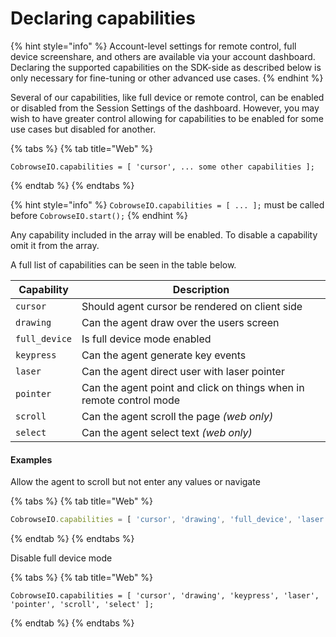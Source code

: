 # Declaring capabilities



{% hint style="info" %}
Account-level settings for remote control, full device screenshare, and others are available via your account dashboard. Declaring the supported capabilities on the SDK-side as described below is only necessary for fine-tuning or other advanced use cases.&#x20;
{% endhint %}

Several of our capabilities, like full device or remote control, can be enabled or disabled from the Session Settings of the dashboard. However, you may wish to have greater control allowing for capabilities to be enabled for some use cases but disabled for another.

{% tabs %}
{% tab title="Web" %}
```
CobrowseIO.capabilities = [ 'cursor', ... some other capabilities ];
```
{% endtab %}
{% endtabs %}

{% hint style="info" %}
`CobrowseIO.capabilities = [ ... ];` must be called before `CobrowseIO.start();`
{% endhint %}

Any capability included in the array will be enabled. To disable a capability omit it from the array.

A full list of capabilities can be seen in the table below.

| Capability    | Description                                                         |
| ------------- | ------------------------------------------------------------------- |
| `cursor`      | Should agent cursor be rendered on client side                      |
| `drawing`     | Can the agent draw over the users screen                            |
| `full_device` | Is full device mode enabled                                         |
| `keypress`    | Can the agent generate key events                                   |
| `laser`       | Can the agent direct user with laser pointer                        |
| `pointer`     | Can the agent point and click on things when in remote control mode |
| `scroll`      | Can the agent scroll the page _(web only)_                          |
| `select`      | Can the agent select text _(web only)_                              |

#### Examples

Allow the agent to scroll but not enter any values or navigate

{% tabs %}
{% tab title="Web" %}
```javascript
CobrowseIO.capabilities = [ 'cursor', 'drawing', 'full_device', 'laser', 'scroll' ];
```
{% endtab %}
{% endtabs %}

Disable full device mode

{% tabs %}
{% tab title="Web" %}
```
CobrowseIO.capabilities = [ 'cursor', 'drawing', 'keypress', 'laser', 'pointer', 'scroll', 'select' ];
```
{% endtab %}
{% endtabs %}
